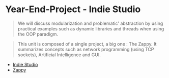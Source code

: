 # Year-End-Project - Indie Studio

> We will discuss modularization and problematic' abstraction by using practical examples such as dynamic libraries and threads when using the OOP paradigm.

> This unit is composed of a single project, a big one : The Zappy.
> It summarizes concepts such as network programming (using TCP sockets), Artificial Intelligence and GUI.


* [Indie Studio](./Indie_Studio/)
* [Zappy](./Zappy/)

